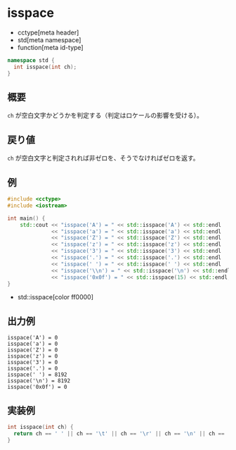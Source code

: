 # isspace
* cctype[meta header]
* std[meta namespace]
* function[meta id-type]

```cpp
namespace std {
  int isspace(int ch);
}
```


## 概要
`ch` が空白文字かどうかを判定する（判定はロケールの影響を受ける）。


## 戻り値
`ch` が空白文字と判定されれば非ゼロを、そうでなければゼロを返す。


## 例
```cpp example
#include <cctype>
#include <iostream>

int main() {
    std::cout << "isspace('A') = " << std::isspace('A') << std::endl
              << "isspace('a') = " << std::isspace('a') << std::endl
              << "isspace('Z') = " << std::isspace('Z') << std::endl
              << "isspace('z') = " << std::isspace('z') << std::endl
              << "isspace('3') = " << std::isspace('3') << std::endl
              << "isspace('.') = " << std::isspace('.') << std::endl
              << "isspace(' ') = " << std::isspace(' ') << std::endl
              << "isspace('\\n') = " << std::isspace('\n') << std::endl
              << "isspace('0x0f') = " << std::isspace(15) << std::endl;
}
```
* std::isspace[color ff0000]


## 出力例
```
isspace('A') = 0
isspace('a') = 0
isspace('Z') = 0
isspace('z') = 0
isspace('3') = 0
isspace('.') = 0
isspace(' ') = 8192
isspace('\n') = 8192
isspace('0x0f') = 0
```

## 実装例
```cpp
int isspace(int ch) {
  return ch == ' ' || ch == '\t' || ch == '\r' || ch == '\n' || ch == '\v' || ch == '\f';
}
```


